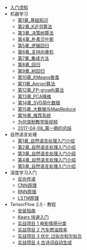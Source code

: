 
+ [入门须知](README.md)
+ 机器学习
    + [第1章_基础知识](docs/ml/1.机器学习基础.md)
    + [第2章_K近邻算法](docs/ml/2.k-近邻算法.md)
    + [第3章_决策树算法](docs/ml/3.决策树.md)
    + [第4章_朴素贝叶斯](docs/ml/4.朴素贝叶斯.md)
    + [第5章_逻辑回归](docs/ml/5.Logistic回归.md)
    + [第6章_支持向量机](docs/ml/6.支持向量机.md)
    + [第7章_集成方法](docs/ml/7.集成方法-随机森林和AdaBoost.md)
    + [第8章_回归](docs/ml/8.回归.md)
    + [第9章_树回归](docs/ml/9.树回归.md)
    + [第10章_KMeans聚类](docs/ml/10.k-means聚类.md)
    + [第11章_Apriori算法](docs/ml/11.使用Apriori算法进行关联分析.md)
    + [第12章_FP-growth算法](docs/ml/12.使用FP-growth算法来高效发现频繁项集.md)
    + [第13章_PCA降维](docs/ml/13.利用PCA来简化数据.md)
    + [第14章_SVD简化数据](docs/ml/14.利用SVD简化数据.md)
    + [第15章_大数据与MapReduce](docs/ml/15.大数据与MapReduce.md)
    + [第16章_推荐系统](docs/ml/16.推荐系统.md)
    + [为何录制教学版视频](docs/why-to-record-study-ml-video.md)
    + [2017-04-08_第一期的总结](report/2017-04-08_第一期的总结.md)
+ 自然语言处理
    + [第1章_自然语言处理入门介绍](docs/nlp/1.自然语言处理入门介绍.md)
    + [第2章_自然语言处理入门介绍](docs/nlp/3.1.篇章分析-内容概述.md)
    + [第3章_自然语言处理入门介绍](docs/nlp/3.2.篇章分析-内容概述.md)
    + [第4章_自然语言处理入门介绍](docs/nlp/3.3.篇章分析-内容概述.md)
    + [第5章_自然语言处理入门介绍](docs/nlp/3.4.篇章分析-内容概述.md)
+ 深度学习入门
    + [反向传递](docs/dl/反向传递.md)
    + [CNN原理](docs/dl/CNN原理.md)
    + [RNN原理](docs/dl/RNN原理.md)
    + [LSTM原理](docs/dl/LSTM原理.md)
+ TensorFlow 2.0 - 教程
    + [安装指南](docs/TensorFlow2.x/安装指南.md)
    + [Kears 快速入门](docs/TensorFlow2.x/Keras快速入门.md)
    + [实战项目 1 电影情感分类](docs/TensorFlow2.x/实战项目_1_电影情感分类.md)
    + [实战项目 2 汽车燃油效率](docs/TensorFlow2.x/实战项目_2_汽车燃油效率.md)
    + [实战项目 3 优化 过拟合和欠拟合](docs/TensorFlow2.x/实战项目_3_优化_过拟合和欠拟合.md)
    + [实战项目 4 古诗词自动生成](docs/TensorFlow2.x/实战项目_4_古诗词自动生成.md)
